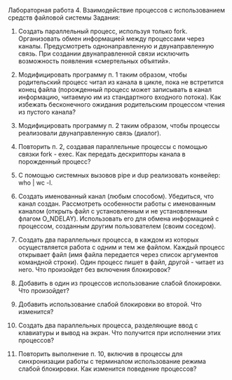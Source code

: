 Лабораторная работа 4. Взаимодействие процессов с использованием средств файловой системы
Задания:
1. Создать параллельный процесс, используя только fork. Организовать обмен информацией между процессами через каналы. Предусмотреть однонаправленную и двунаправленную связь. При создании двунаправленной связи исключить возможность появления «смертельных объятий».

2. Модифицировать программу п. 1 таким образом, чтобы родительский процесс читал из канала в цикле, пока не встретится конец файла (порожденный процесс может записывать в канал информацию, читаемую им из стандартного входного потока). Как избежать бесконечного ожидания родительским процессом чтения из пустого канала?

3. Модифицировать программу п. 2 таким образом, чтобы процессы реализовали двунаправленную связь (диалог).

4. Повторить п. 2, создавая параллельные процессы с помощью связки fork - exec. Как передать дескрипторы канала в порожденный процесс?

5. С помощью системных вызовов pipe и dup реализовать конвейер: who | wc -l.

6. Создать именованный канал (любым способом). Убедиться, что канал создан. Рассмотреть особенности работы с именованным каналом (открыть файл с установленным и не установленным флагом O_NDELAY). Использовать его для обмена информацией с процессом, созданным другим пользователем (своим соседом).

7. Создать два параллельных процесса, в каждом из которых осуществляется работа с одним и тем же файлом. Каждый процесс открывает файл (имя файла передается через список аргументов командной строки). Один процесс пишет в файл, другой - читает из него. Что произойдет без включения блокировок?

8. Добавить в один из процессов использование слабой блокировки. Что произойдет?

9. Добавить использование слабой блокировки во второй. Что изменится?

10. Создать два параллельных процесса, разделяющие ввод с клавиатуры и вывод на экран. Что получится при исполнении этих процессов?

11. Повторить выполнение п. 10, включив в процессы для синхронизации работы с терминалом использование режима слабой блокировки. Как изменится поведение процессов?
